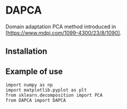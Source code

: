 # DAPCA

Domain adaptation PCA method introduced in [https://www.mdpi.com/1099-4300/23/8/1090]. 

## Installation

## Example of use

    import numpy as np
    import matplotlib.pyplot as plt
    from sklearn.decomposition import PCA
    from DAPCA import DAPCA
